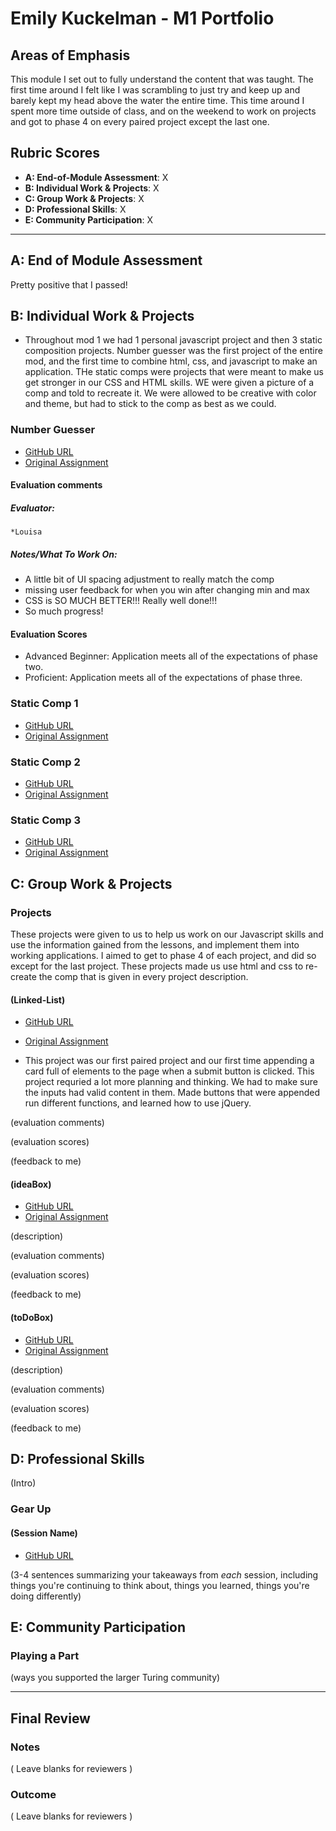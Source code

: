 # Emily Kuckelman - M1 Portfolio

## Areas of Emphasis

This module I set out to fully understand the content that was taught. The first time around I felt like I was scrambling to just try and keep up and barely kept my head above the water the entire time. This time around I spent more time outside of class, and on the weekend to work on projects and got to phase 4 on every paired project except the last one.

## Rubric Scores

* **A: End-of-Module Assessment**: X
* **B: Individual Work & Projects**: X
* **C: Group Work & Projects**: X
* **D: Professional Skills**: X
* **E: Community Participation**: X

-----------------------

## A: End of Module Assessment

Pretty positive that I passed!


## B: Individual Work & Projects
 * Throughout mod 1 we had 1 personal javascript project and then 3 static composition projects. Number guesser was the first project of the entire mod, and the first time to combine html, css, and javascript to make an application. THe static comps were projects that were meant to make us get stronger in our CSS and HTML skills. WE were given a picture of a comp and told to recreate it. We were allowed to be creative with color and theme, but had to stick to the comp as best as we could.
  
  
### Number Guesser

* [GitHub URL](https://github.com/ekuckelman/number-guesser)
* [Original Assignment](http://frontend.turing.io/projects/number-guesser.html)
  
#### Evaluation comments
##### Evaluator: 
    *Louisa
##### Notes/What To Work On:
  * A little bit of UI spacing adjustment to really match the comp
  * missing user feedback for when you win after changing min and max
  * CSS is SO MUCH BETTER!!! Really well done!!!
  * So much progress!
  
#### Evaluation Scores
  * Advanced Beginner: Application meets all of the expectations of phase two.
  * Proficient: Application meets all of the expectations of phase three.
  
### Static Comp 1
* [GitHub URL](https://github.com/ekuckelman/ek-comp-challenge-1)
* [Original Assignment](http://frontend.turing.io/projects/m1-static-comp-1.html)

### Static Comp 2
* [GitHub URL](https://github.com/ekuckelman/ek-comp-challenge-2)
* [Original Assignment](http://frontend.turing.io/projects/m1-static-comp-2.html)


### Static Comp 3
* [GitHub URL](https://github.com/ekuckelman/ek-comp-challenge-3)
* [Original Assignment](http://frontend.turing.io/projects/m1-static-comp-3.html)


## C: Group Work & Projects

### Projects
These projects were given to us to help us work on our Javascript skills and use the information gained from the lessons, and implement them into working applications. I aimed to get to phase 4 of each project, and did so except for the last project. These projects made us use html and css to re-create the comp that is given in every project description.

#### (Linked-List)

* [GitHub URL](https://github.com/ekuckelman/linked-list)
* [Original Assignment](http://frontend.turing.io/projects/linked-list.html)

* This project was our first paired project and our first time appending a card full of elements to the page when a submit button is clicked. This project requried a lot more planning and thinking. We had to make sure the inputs had valid content in them. Made buttons that were appended run different functions, and learned how to use jQuery.

(evaluation comments)

(evaluation scores)

(feedback to me)

#### (ideaBox)

* [GitHub URL]()
* [Original Assignment]()

(description)

(evaluation comments)

(evaluation scores)

(feedback to me)

#### (toDoBox)

* [GitHub URL]()
* [Original Assignment]()

(description)

(evaluation comments)

(evaluation scores)

(feedback to me)

## D: Professional Skills
(Intro)

### Gear Up
#### (Session Name)

* [GitHub URL]()

(3-4 sentences summarizing your takeaways from _each_ session, including things you're continuing to think about, things you learned, things you're doing differently)

## E: Community Participation

### Playing a Part

(ways you supported the larger Turing community)

------------------

## Final Review

### Notes

( Leave blanks for reviewers )

### Outcome

( Leave blanks for reviewers )
